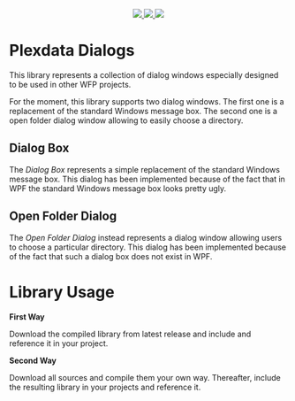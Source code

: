 <p align="center">
  <a href="https://github.com/akesseler/Plexdata.Dialogs/blob/master/LICENSE.md" alt="license">
    <img src="https://img.shields.io/github/license/akesseler/Plexdata.Dialogs.svg" />
  </a>
  <a href="https://github.com/akesseler/Plexdata.Dialogs/releases/latest" alt="latest">
    <img src="https://img.shields.io/github/release/akesseler/Plexdata.Dialogs.svg" />
  </a>
  <a href="https://github.com/akesseler/Plexdata.Dialogs/archive/master.zip" alt="master">
    <img src="https://img.shields.io/github/languages/code-size/akesseler/Plexdata.Dialogs.svg" />
  </a>
</p>


# Plexdata Dialogs

This library represents a collection of dialog windows especially designed to be used in other 
WFP projects.

For the moment, this library supports two dialog windows. The first one is a replacement of the 
standard Windows message box. The second one is a open folder dialog window allowing to easily 
choose a directory.

## Dialog Box

The _Dialog Box_ represents a simple replacement of the standard Windows message box. This dialog 
has been implemented because of the fact that in WPF the standard Windows message box looks pretty 
ugly.

## Open Folder Dialog

The _Open Folder Dialog_ instead represents a dialog window allowing users to choose a particular 
directory. This dialog has been implemented because of the fact that such a dialog box does not 
exist in WPF.

# Library Usage

**First Way**

Download the compiled library from latest release and include and reference it in your project.

**Second Way**

Download all sources and compile them your own way. Thereafter, include the resulting library in 
your projects and reference it.
